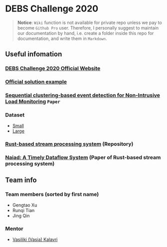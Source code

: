 # **DEBS Challenge 2020**

> **Notice**: `Wiki` function is not available for private repo unless we pay to become `Github Pro` user. Therefore, I personally suggest to maintain our documentation by hand, i.e. create a folder inside this repo for documentation, and write them in `Markdown`.

## **Useful infomation**
### [DEBS Challenge 2020 Official Website](https://2020.debs.org/call-for-grand-challenge-solutions/)
### [Official solution example](https://github.com/dmpalyvos/debs-2020-challenge-local)
### [Sequential clustering-based event detection for Non-Intrusive Load Monitoring](https://github.com/jin-qin/debs-challenge-2020/blob/master/docs/papers/SIPP2016_Final.pdf) `Paper`

### Dataset
- [Small](https://drive.google.com/file/d/1CjxfsHexbI5T0Ex8onav_CysMpQZPEoJ/view?usp=sharing)
- [Large](https://chalmersuniversity.app.box.com/s/rct6zpzpanmgf8ddpr9x4pn39m17thm7)

### [Rust-based stream processing system](https://github.com/TimelyDataflow/timely-dataflow) (Repository)
### [Naiad: A Timely Dataflow System](http://sigops.org/s/conferences/sosp/2013/papers/p439-murray.pdf) (Paper of Rust-based stream processing system)

## **Team info**
### Team members (sorted by first name)
- Gengtao Xu
- Runqi Tian
- Jing Qin

### Mentor
- [Vasiliki (Vasia) Kalavri](https://cs-people.bu.edu/vkalavri)
